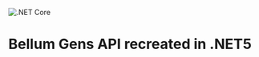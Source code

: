 ![.NET Core](https://github.com/BellumGens/bellum-gens-api-core/workflows/.NET%20Core/badge.svg)

# Bellum Gens API recreated in .NET5
